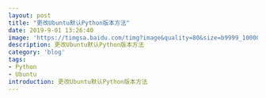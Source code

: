 ```yaml
---
layout: post
title: "更改Ubuntu默认Python版本方法"
date: 2019-9-01 13:26:40
image: 'https://timgsa.baidu.com/timg?image&quality=80&size=b9999_10000&sec=1567328514632&di=ec011efcafdd33ddb30152bc6739a3b8&imgtype=0&src=http%3A%2F%2Fpic.kekenet.com%2F2018%2F0107%2F8121515325256.jpg'
description: 更改Ubuntu默认Python版本方法
category: 'blog'
tags:
- Python
- Ubuntu
introduction: 更改Ubuntu默认Python版本方法
---
```


<script>
window.location.href='https://victorfengming.github.io/2019/08/python-version-ubuntu/';
</script>


